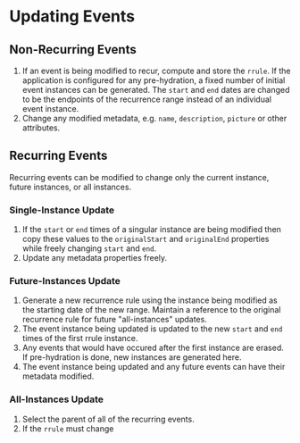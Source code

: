 # Updating Events

## Non-Recurring Events

1. If an event is being modified to recur, compute and store the `rrule`. If the application is configured for any pre-hydration, a fixed number of initial event instances can be generated. The `start` and `end` dates are changed to be the endpoints of the recurrence range instead of an individual event instance.
2. Change any modified metadata, e.g. `name`, `description`, `picture` or other attributes.

## Recurring Events

Recurring events can be modified to change only the current instance, future instances, or all instances.

### Single-Instance Update

1. If the `start` or `end` times of a singular instance are being modified then copy these values to the `originalStart` and `originalEnd` properties while freely changing `start` and `end`.
2. Update any metadata properties freely.

### Future-Instances Update

1. Generate a new recurrence rule using the instance being modified as the starting date of the new range. Maintain a reference to the original recurrence rule for future "all-instances" updates.
3. The event instance being updated is updated to the new `start` and `end` times of the first rrule instance.
4. Any events that would have occured after the first instance are erased. If pre-hydration is done, new instances are generated here.
5. The event instance being updated and any future events can have their metadata modified.

### All-Instances Update

1. Select the parent of all of the recurring events.
2. If the `rrule` must change